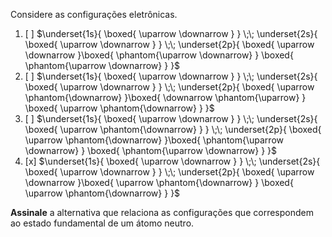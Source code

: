 Considere as configurações eletrônicas.

1. [ ] $\underset{1s}{ \boxed{ \uparrow \downarrow } } \;\; \underset{2s}{ \boxed{ \uparrow \downarrow } } \;\; \underset{2p}{ \boxed{ \uparrow \downarrow }\boxed{ \phantom{\uparrow \downarrow} } \boxed{ \phantom{\uparrow \downarrow} } }$
2. [ ] $\underset{1s}{ \boxed{ \uparrow \downarrow } } \;\; \underset{2s}{ \boxed{ \uparrow \downarrow } } \;\; \underset{2p}{ \boxed{ \uparrow \phantom{\downarrow} }\boxed{ \downarrow \phantom{\uparrow} } \boxed{ \uparrow \phantom{\downarrow} } }$
3. [ ] $\underset{1s}{ \boxed{ \uparrow \downarrow } } \;\; \underset{2s}{ \boxed{ \uparrow \phantom{\downarrow} } } \;\; \underset{2p}{ \boxed{ \uparrow \phantom{\downarrow} }\boxed{ \phantom{\uparrow \downarrow} } \boxed{ \phantom{\uparrow \downarrow} } }$
4. [x] $\underset{1s}{ \boxed{ \uparrow \downarrow } } \;\; \underset{2s}{ \boxed{ \uparrow \downarrow } } \;\; \underset{2p}{ \boxed{ \uparrow \downarrow }\boxed{ \uparrow \phantom{\downarrow} } \boxed{ \uparrow \phantom{\downarrow} } }$

**Assinale** a alternativa que relaciona as configurações que correspondem ao estado fundamental de um átomo neutro.
